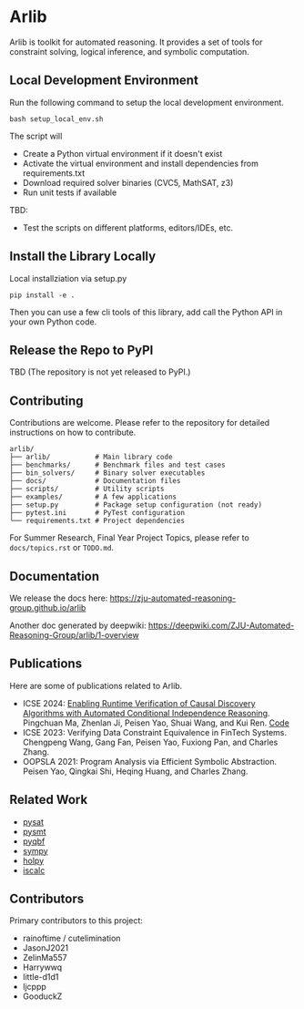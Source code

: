 # Arlib 

Arlib is toolkit for automated reasoning. It provides a set of tools for constraint solving, logical inference, and symbolic computation.


## Local Development Environment

Run the following command to setup the local development environment.
~~~~
bash setup_local_env.sh
~~~~


The script will 
- Create a Python virtual environment if it doesn't exist
- Activate the virtual environment and install dependencies from requirements.txt
- Download required solver binaries (CVC5, MathSAT, z3)
- Run unit tests if available

TBD:
- Test the scripts on different platforms, editors/IDEs, etc.

## Install the Library Locally

Local installziation via setup.py
~~~~
pip install -e .
~~~~

Then you can use a few cli tools of this library, add call the Python API in your own Python code.

## Release the Repo to PyPI

TBD (The repository is not yet released to PyPI.)

## Contributing

Contributions are welcome. Please refer to the repository for detailed instructions on how to contribute. 

~~~~
arlib/
├── arlib/           # Main library code
├── benchmarks/      # Benchmark files and test cases
├── bin_solvers/     # Binary solver executables
├── docs/            # Documentation files
├── scripts/         # Utility scripts
├── examples/        # A few applications
├── setup.py         # Package setup configuration (not ready)
├── pytest.ini       # PyTest configuration
└── requirements.txt # Project dependencies
~~~~

For Summer Research, Final Year Project Topics, please refer to
`docs/topics.rst` or `TODO.md`.

## Documentation

We release the docs here:
https://zju-automated-reasoning-group.github.io/arlib

Another doc generated by deepwiki: https://deepwiki.com/ZJU-Automated-Reasoning-Group/arlib/1-overview


## Publications

Here are some of publications related to Arlib.

- ICSE 2024: [Enabling Runtime Verification of Causal Discovery Algorithms with Automated Conditional Independence Reasoning](https://arxiv.org/pdf/2309.05264.pdf). Pingchuan Ma, Zhenlan Ji, Peisen Yao, Shuai Wang, and Kui Ren. [Code](https://github.com/pckennethma/CISa)
- ICSE 2023: Verifying Data Constraint Equivalence in FinTech Systems. Chengpeng Wang, Gang Fan, Peisen Yao, Fuxiong Pan, and Charles Zhang.
- OOPSLA 2021: Program Analysis via Efficient Symbolic Abstraction. Peisen Yao, Qingkai Shi, Heqing Huang, and Charles Zhang.


## Related Work

- [pysat](https://github.com/pysathq/pysat)
- [pysmt](https://github.com/pysmt/pysmt)
- [pyqbf](https://gitlab.sai.jku.at/qbf/pyqbf)
- [sympy](https://github.com/sympy/sympy)
- [holpy](https://github.com/bzhan/holpy)
- [iscalc](https://github.com/bzhan/iscalc)

## Contributors

Primary contributors to this project:
- rainoftime / cutelimination
- JasonJ2021
- ZelinMa557 
- Harrywwq
- little-d1d1
- ljcppp
- GooduckZ

